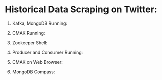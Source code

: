 # Historical Data Scraping on Twitter:

1. Kafka, MongoDB Running:

2. CMAK Running:

3. Zookeeper Shell:

4. Producer and Consumer Running:

5. CMAK on Web Browser:

6. MongoDB Compass:
